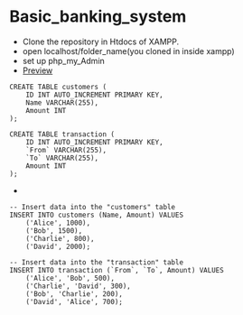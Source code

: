 # Basic_banking_system
- Clone the repository in Htdocs of XAMPP.
- open localhost/folder_name(you cloned in inside xampp)
- set up php_my_Admin
- [Preview](https://youtu.be/zPiphZ3H_i0)
```
CREATE TABLE customers (
    ID INT AUTO_INCREMENT PRIMARY KEY,
    Name VARCHAR(255),
    Amount INT
);

CREATE TABLE transaction (
    ID INT AUTO_INCREMENT PRIMARY KEY,
    `From` VARCHAR(255),
    `To` VARCHAR(255),
    Amount INT
);

```

-
```
-- Insert data into the "customers" table
INSERT INTO customers (Name, Amount) VALUES
    ('Alice', 1000),
    ('Bob', 1500),
    ('Charlie', 800),
    ('David', 2000);

-- Insert data into the "transaction" table
INSERT INTO transaction (`From`, `To`, Amount) VALUES
    ('Alice', 'Bob', 500),
    ('Charlie', 'David', 300),
    ('Bob', 'Charlie', 200),
    ('David', 'Alice', 700);

```
